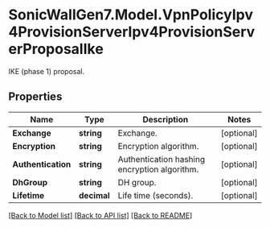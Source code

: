 # SonicWallGen7.Model.VpnPolicyIpv4ProvisionServerIpv4ProvisionServerProposalIke
IKE (phase 1) proposal.

## Properties

Name | Type | Description | Notes
------------ | ------------- | ------------- | -------------
**Exchange** | **string** | Exchange. | [optional] 
**Encryption** | **string** | Encryption algorithm. | [optional] 
**Authentication** | **string** | Authentication hashing encryption algorithm. | [optional] 
**DhGroup** | **string** | DH group. | [optional] 
**Lifetime** | **decimal** | Life time (seconds). | [optional] 

[[Back to Model list]](../README.md#documentation-for-models) [[Back to API list]](../README.md#documentation-for-api-endpoints) [[Back to README]](../README.md)

